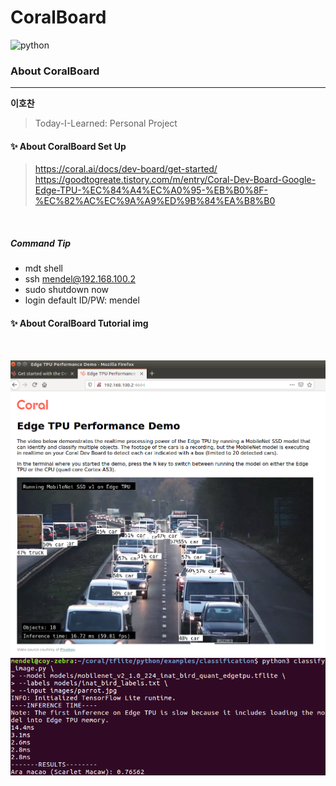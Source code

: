 # CoralBoard
![python](https://img.shields.io/badge/CoralBoard-python3-blue?logo=python)  

### About CoralBoard
***
**이호찬**    
> Today-I-Learned: Personal Project    


#### ✨ About CoralBoard Set Up  
> https://coral.ai/docs/dev-board/get-started/  
> https://goodtogreate.tistory.com/m/entry/Coral-Dev-Board-Google-Edge-TPU-%EC%84%A4%EC%A0%95-%EB%B0%8F-%EC%82%AC%EC%9A%A9%ED%9B%84%EA%B8%B0  

</br>

##### Command Tip
- mdt shell
- ssh mendel@192.168.100.2
- sudo shutdown now
- login default ID/PW: mendel


#### ✨ About CoralBoard Tutorial img  
</br>

![img](./img/coralt1.png)
![img](./img/coralt2.png)